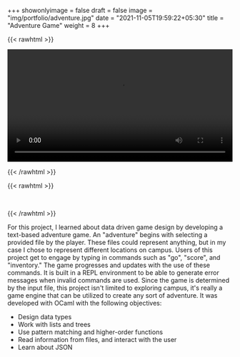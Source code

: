 +++
showonlyimage = false
draft = false
image = "img/portfolio/adventure.jpg"
date = "2021-11-05T19:59:22+05:30"
title = "Adventure Game"
weight = 8
+++

<!--more-->

{{< rawhtml >}} 

<video controls width=100%>
    <source src="/videos/adventure.mp4"
            type="video/mp4">
    Sorry, your browser doesn't support embedded videos.
</video>

{{< /rawhtml >}}

{{< rawhtml >}} 
<p> &nbsp; </p>
{{< /rawhtml >}}


For this project, I learned about data driven game design by developing a text-based adventure game. An "adventure" begins with selecting a provided file by the player. These files could represent anything, but in my case I chose to represent different locations on campus. Users of this project get to engage by typing in commands such as "go", "score", and "inventory." The game progresses and updates with the use of these commands. It is built in a REPL environment to be able to generate error messages when invalid commands are used. Since the game is determined by the input file, this project isn't limited to exploring campus, it's really a game engine that can be utilized to create any sort of adventure. It was developed with OCaml with the following objectives:

* Design data types
* Work with lists and trees
* Use pattern matching and higher-order functions
* Read information from files, and interact with the user
* Learn about JSON